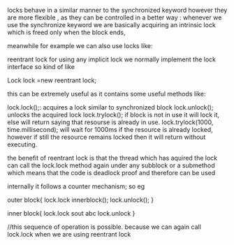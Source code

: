 locks behave in a similar manner to the synchronized keyword however they are more flexible , as they can be controlled in a better way :
whenever we use the synchronize keyword we are basically acquiring an intrinsic lock which is freed only when the block ends,

meanwhile for example we can also use locks like:

reentrant lock
for using any implicit lock we normally implement the lock interface so kind of like 

Lock lock =new reentrant lock;

this can be extremely useful as it contains some useful methods like:

lock.lock();: acquires a lock similar to synchronized block
lock.unlock(); unlocks the acquired lock
lock.trylock(); if block is not in use it will lock it, else will return saying that resourse is already in use.
lock.trylock(1000, time.millisecond); will wait for 1000ms if the resource is already locked, however if still the resource remains locked then it will return without executing.

the benefit of reentrant lock is that the thread which has aquired the lock can call the lock.lock method again under any subblock or a submethod which means that the code is deadlock proof and therefore can be used

internally it follows a  counter mechanism;
so eg

outer block{
lock.lock
innerblock();
lock.unlock();
}

inner block{
lock.lock
sout abc
lock.unlock
}

//this sequence of operation is possible. because we can again call lock.lock when we are using reentrant lock
